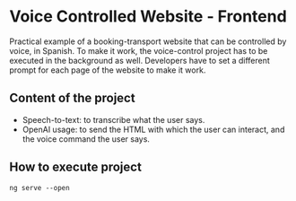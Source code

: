 # Voice Controlled Website - Frontend

Practical example of a booking-transport website that can be controlled by voice, in Spanish. To make it work, the voice-control project has to be executed in the background as well. Developers have to set a different prompt for each page of the website to make it work.

## Content of the project
- Speech-to-text: to transcribe what the user says.
- OpenAI usage: to send the HTML with which the user can interact, and the voice command the user says.
  
## How to execute project
```
ng serve --open
```
